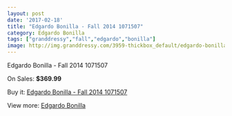 ```yaml
---
layout: post
date: '2017-02-18'
title: "Edgardo Bonilla - Fall 2014 1071507"
category: Edgardo Bonilla
tags: ["granddressy","fall","edgardo","bonilla"]
image: http://img.granddressy.com/3959-thickbox_default/edgardo-bonilla-fall-2014-1071507.jpg
---
```

Edgardo Bonilla - Fall 2014 1071507

On Sales: **$369.99**
<a href="https://www.granddressy.com/en/edgardo-bonilla/3330-edgardo-bonilla-fall-2014-1071507.html"><amp-img layout="responsive" width="600" height="600" src="//img.granddressy.com/3959-thickbox_default/edgardo-bonilla-fall-2014-1071507.jpg" alt="Edgardo Bonilla - Fall 2014 1071507 0" /></a>

Buy it: [Edgardo Bonilla - Fall 2014 1071507](https://www.granddressy.com/en/edgardo-bonilla/3330-edgardo-bonilla-fall-2014-1071507.html "Edgardo Bonilla - Fall 2014 1071507")

View more: [Edgardo Bonilla](https://www.granddressy.com/en/168-edgardo-bonilla "Edgardo Bonilla")